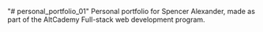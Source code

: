 "# personal_portfolio_01" 
Personal portfolio for Spencer Alexander, made as part of the AltCademy Full-stack web development program.